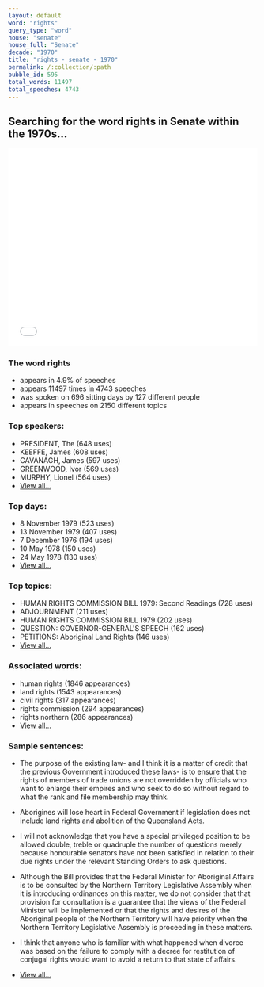 ```yaml
---
layout: default
word: "rights"
query_type: "word"
house: "senate"
house_full: "Senate"
decade: "1970"
title: "rights - senate - 1970"
permalink: /:collection/:path
bubble_id: 595
total_words: 11497
total_speeches: 4743
---
```



## Searching for the word **rights** in Senate within the 1970s...

<iframe width="100%" height="400" frameborder="0" scrolling="no" src="//plot.ly/~wragge/595.embed"></iframe>

### The word **rights**

* appears in 4.9% of speeches
* appears 11497 times in 4743 speeches
* was spoken on 696 sitting days by 127 different people
* appears in speeches on 2150 different topics

### Top speakers:

* PRESIDENT, The (648 uses)
* KEEFFE, James (608 uses)
* CAVANAGH, James (597 uses)
* GREENWOOD, Ivor (569 uses)
* MURPHY, Lionel (564 uses)
* [View all...](speakers/)


### Top days:

* 8 November 1979 (523 uses)
* 13 November 1979 (407 uses)
* 7 December 1976 (194 uses)
* 10 May 1978 (150 uses)
* 24 May 1978 (130 uses)
* [View all...](days/)


### Top topics:

* HUMAN RIGHTS COMMISSION BILL 1979: Second Readings (728 uses)
* ADJOURNMENT (211 uses)
* HUMAN RIGHTS COMMISSION BILL 1979 (202 uses)
* QUESTION: GOVERNOR-GENERAL'S SPEECH (162 uses)
* PETITIONS: Aboriginal Land Rights (146 uses)
* [View all...](topics/)


### Associated words:

* human rights (1846 appearances)
* land rights (1543 appearances)
* civil rights (317 appearances)
* rights commission (294 appearances)
* rights northern (286 appearances)
* [View all...](collocations/)


### Sample sentences:

* The purpose of the existing law- and I think it is a matter of credit that the previous Government introduced these laws- is to ensure that the <span class="highlight">rights</span> of members of trade unions are not overridden by officials who want to enlarge their empires and who seek to do so without regard to what the rank and file membership may think.

* Aborigines will lose heart in Federal Government if legislation does not include land <span class="highlight">rights</span> and abolition of the Queensland Acts.

* I will not acknowledge that you have a special privileged position to be allowed double, treble or quadruple the number of questions merely because honourable senators have not been satisfied in relation to their due <span class="highlight">rights</span> under the relevant Standing Orders to ask questions.

* Although the Bill provides that the Federal Minister for Aboriginal Affairs is to be consulted by the Northern Territory Legislative Assembly when it is introducing ordinances on this matter, we do not consider that that provision for consultation is a guarantee that the views of the Federal Minister will be implemented or that the <span class="highlight">rights</span> and desires of the Aboriginal people of the Northern Territory will have priority when the Northern Territory Legislative Assembly is proceeding in these matters.

* I think that anyone who is familiar with what happened when divorce was based on the failure to comply with a decree for restitution of conjugal <span class="highlight">rights</span> would want to avoid a return to that state of affairs.

* [View all...](contexts/)
